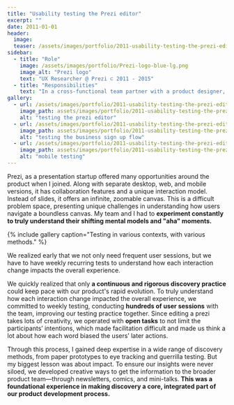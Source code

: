```yaml
---
title: "Usability testing the Prezi editor"
excerpt: ""
date: 2011-01-01
header:
  image:
  teaser: /assets/images/portfolio/2011-usability-testing-the-prezi-editor-1.png
sidebar:
  - title: "Role"
    image: /assets/images/portfolio/Prezi-logo-blue-lg.png
    image_alt: "Prezi logo"
    text: "UX Researcher @ Prezi ⊂ 2011 - 2015"
  - title: "Responsibilities"
    text: "In a cross-functional team partner with a product designer, a product manager and engineers and enable discovery and learning about users."
gallery:
  - url: /assets/images/portfolio/2011-usability-testing-the-prezi-editor-1.png
    image_path: assets/images/portfolio/2011-usability-testing-the-prezi-editor-1.png
    alt: "testing the prezi editor"
  - url: /assets/images/portfolio/2011-usability-testing-the-prezi-editor-2.jpg
    image_path: assets/images/portfolio/2011-usability-testing-the-prezi-editor-2.jpg
    alt: "testing the business sign up flow"
  - url: /assets/images/portfolio/2011-usability-testing-the-prezi-editor-3.png
    image_path: assets/images/portfolio/2011-usability-testing-the-prezi-editor-3.png
    alt: "mobile testing"
---
```


Prezi, as a presentation startup offered many opportunities around the product when I joined. Along with separate desktop, web, and mobile versions, it has collaboration features and a unique interaction model. Instead of slides, it offers an infinite, zoomable canvas. This is a difficult problem space, presenting unique challenges in understanding how users navigate a boundless canvas. My team and I had to **experiment constantly to truly understand their shifting mental models and "aha" moments.**

{% include gallery caption="Testing in various contexts, with various methods." %}

We realized early that we not only need frequent user sessions, but we have to have weekly recurring tests to understand how each interaction change impacts the overall experience. 

We quickly realized that only **a continuous and rigorous discovery practice** could keep pace with our product's rapid evolution. To truly understand how each interaction change impacted the overall experience, we committed to weekly testing, conducting **hundreds of user sessions** with the team, improving our testing practice together. Since editing a prezi takes lots of creativity, we operated with **open tasks** to not limit the participants’ intentions, which made facilitation difficult and made us think a lot about how each word biased the users’ later actions.

Through this process, I gained deep expertise in a wide range of discovery methods, from paper prototypes to eye tracking and guerrilla testing. But my biggest lesson was about impact. To ensure our insights were never siloed, we developed creative ways to get the information to the broader product team—through newsletters, comics, and mini-talks. **This was a foundational experience in making discovery a core, integrated part of our product development process.**